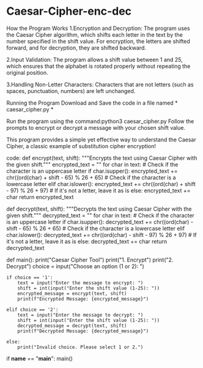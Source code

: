 # Caesar-Cipher-enc-dec
How the Program Works 
1.Encryption and Decryption:
The program uses the Caesar Cipher algorithm, which shifts each letter in the text by the number specified in the shift value. For encryption, the letters are shifted forward, and for decryption, they are shifted backward.

2.Input Validation:
The program allows a shift value between 1 and 25, which ensures that the alphabet is rotated properly without repeating the original position.

3.Handling Non-Letter Characters:
Characters that are not letters (such as spaces, punctuation, numbers) are left unchanged.

Running the Program
Download and Save the code in a file named * caesar_cipher.py *

Run the program using the command:python3 caesar_cipher.py
Follow the prompts to encrypt or decrypt a message with your chosen shift value.

This program provides a simple yet effective way to understand the Caesar Cipher, a classic example of substitution cipher encryption!



code:
def encrypt(text, shift):
    """Encrypts the text using Caesar Cipher with the given shift."""
    encrypted_text = ""
    for char in text:
        # Check if the character is an uppercase letter
        if char.isupper():
            encrypted_text += chr((ord(char) + shift - 65) % 26 + 65)
        # Check if the character is a lowercase letter
        elif char.islower():
            encrypted_text += chr((ord(char) + shift - 97) % 26 + 97)
        # If it's not a letter, leave it as is
        else:
            encrypted_text += char
    return encrypted_text


def decrypt(text, shift):
    """Decrypts the text using Caesar Cipher with the given shift."""
    decrypted_text = ""
    for char in text:
        # Check if the character is an uppercase letter
        if char.isupper():
            decrypted_text += chr((ord(char) - shift - 65) % 26 + 65)
        # Check if the character is a lowercase letter
        elif char.islower():
            decrypted_text += chr((ord(char) - shift - 97) % 26 + 97)
        # If it's not a letter, leave it as is
        else:
            decrypted_text += char
    return decrypted_text


def main():
    print("Caesar Cipher Tool")
    print("1. Encrypt")
    print("2. Decrypt")
    choice = input("Choose an option (1 or 2): ")

    if choice == '1':
        text = input("Enter the message to encrypt: ")
        shift = int(input("Enter the shift value (1-25): "))
        encrypted_message = encrypt(text, shift)
        print(f"Encrypted Message: {encrypted_message}")

    elif choice == '2':
        text = input("Enter the message to decrypt: ")
        shift = int(input("Enter the shift value (1-25): "))
        decrypted_message = decrypt(text, shift)
        print(f"Decrypted Message: {decrypted_message}")

    else:
        print("Invalid choice. Please select 1 or 2.")


if __name__ == "__main__":
    main()
